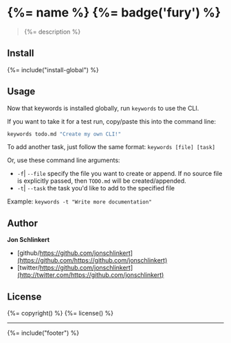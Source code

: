 # {%= name %} {%= badge('fury') %}

> {%= description %}

## Install
{%= include("install-global") %}

## Usage
Now that keywords is installed globally, run `keywords` to use the CLI.

If you want to take it for a test run, copy/paste this into the command line:

```bash
keywords todo.md "Create my own CLI!"
```

To add another task, just follow the same format: `keywords [file] [task]`

Or, use these command line arguments:

* `-f`| `--file` specify the file you want to create or append. If no source file is explicitly passed, then `TODO.md` will be created/appended.
* `-t`| `--task` the task you'd like to add to the specified file

Example: `keywords -t "Write more documentation"`

## Author

**Jon Schlinkert**

* [github/https://github.com/jonschlinkert](https://github.com/https://github.com/jonschlinkert)
* [twitter/https://github.com/jonschlinkert](http://twitter.com/https://github.com/jonschlinkert)

## License
{%= copyright() %}
{%= license() %}

***

{%= include("footer") %}
